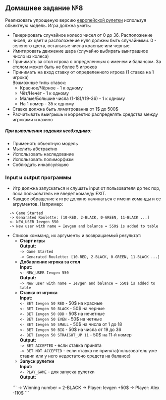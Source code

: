 ## Домашнее задание №8

Реализовать упрощеную версию [европейской рулетки](https://ru.wikipedia.org/wiki/%D0%A0%D1%83%D0%BB%D0%B5%D1%82%D0%BA%D0%B0)
используя обьектную модель. Игра должна уметь:

* Генерировать случайное колесо чисел от 0 до 36.
Расположение чисел, их цвет и расположение нуля должны быть случайными.
0 - зеленого цвета, остальные числа красные или черные.
* Имитировать движение шара (случайно выбирать выиграшное число из колеса)
* Принимать за стол игрока с определенным с именем и балансом. За столом может быть не более 5 игроков
* Принимать на вход ставку от определенного игрока (1 ставка на 1 игрока)
<br>Возможные типы ставок:
  + Красное/Чёрное - 1 к одному
  + Чёт/Нечёт - 1 к одному
  + Малые/Большие числа (1-18)/(19-36) - 1 к одному
  + На 1 номер - 35 к одному
* Ставка должна быть лимитрованна от 1$ до 500$
* Расчитывать выигрышь и корректно распределять средства между игроками и казино

##### При выполнении задания необходимо:
 * Применять обьектную модель
 * Мыслить абстрактно
 * Использовать наследование
 * Использовать полиморфизм
 * Соблюдать инкапсуляцию


### Input и output программы
* Игр должна запускаться и слушать input от пользователя до тех пор, пока пользователь не введет команду EXIT.
* Каждое обращение к игре должно начинаться с имени команды и ее агрументов. Например:
```
  -> Game Started
  -> Genarated Roulette: [10-RED, 2-BLACK, 0-GREEN, 11-BLACK ...]
  <- NEW_USER Ievgen 550
  -> New user with name = Ievgen and balance = 550$ is added to table
```
* Список комманд, их аргументы и возвращаемый результат:
  + **Cтарт игры**
  <br>**Output:**
  <br>``-> Game Started``
  <br>``-> Genarated Roulette: [10-RED, 2-BLACK, 0-GREEN, 11-BLACK ...]``
  + **Добавление игрока за стол**
  <br>**Input:**
  <br>``<- NEW_USER Ievgen 550``
  <br>**Output:**
  <br>``-> New user with name = Ievgen and balance = 550$ is added to table``
  + **Ставка от игрока**
  <br>**Input:**
  <br>``<- BET Ievgen 50 RED`` - 50$ на красные
  <br>``<- BET Ievgen 50 BLACK`` - 50$ на черные
  <br>``<- BET Ievgen 50 ODD`` - 50$ на нечетные
  <br>``<- BET Ievgen 50 EVEN`` - 50$ на четные
  <br>``<- BET Ievgen 50 SMALL`` - 50$ на числа от 1 до 18
  <br>``<- BET Ievgen 50 BIG`` - 50$ на числа от 19 до 36
  <br>``<- BET Ievgen 50 STRAIGHT_UP 11`` - 50$ на 11-й номер
  <br>**Output:**
  <br>``-> BET ACCEPTED`` - если ставка принята
  <br>``-> BET NOT ACCEPTED`` - если ставка не принята(пользователь уже ставил или у него недостаточо средств на балансе)
  + **Запуск рулетки**
  <br>**Input:**
  <br>``<- PLAY_GAME`` - для запуска рулетки
  <br>**Output:**
  <br>
  ```
  -> Winning number = 2-BLACK
  -> Player: Ievgen +50$
  -> Player: Alex -110$
  ```